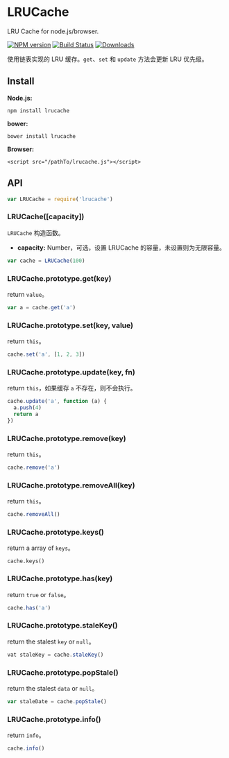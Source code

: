 LRUCache
====
LRU Cache for node.js/browser.

[![NPM version][npm-image]][npm-url]
[![Build Status][travis-image]][travis-url]
[![Downloads][downloads-image]][downloads-url]

使用链表实现的 LRU 缓存。`get`、`set` 和 `update` 方法会更新 LRU 优先级。

## Install

**Node.js:**

```
npm install lrucache
```

**bower:**

```
bower install lrucache
```

**Browser:**

```
<script src="/pathTo/lrucache.js"></script>
```

## API

```js
var LRUCache = require('lrucache')
```

### LRUCache([capacity])

`LRUCache` 构造函数。

+ **capacity:** Number，可选，设置 LRUCache 的容量，未设置则为无限容量。

```js
var cache = LRUCache(100)
```

### LRUCache.prototype.get(key)

return `value`。

```js
var a = cache.get('a')
```

### LRUCache.prototype.set(key, value)

return `this`。

```js
cache.set('a', [1, 2, 3])
```

### LRUCache.prototype.update(key, fn)

return `this`，如果缓存 `a` 不存在，则不会执行。

```js
cache.update('a', function (a) {
  a.push(4)
  return a
})
```

### LRUCache.prototype.remove(key)

return `this`。

```js
cache.remove('a')
```

### LRUCache.prototype.removeAll(key)

return `this`。

```js
cache.removeAll()
```

### LRUCache.prototype.keys()

return a array of `keys`。

```
cache.keys()
```

### LRUCache.prototype.has(key)

return `true` or `false`。

```js
cache.has('a')
```

### LRUCache.prototype.staleKey()

return the stalest `key` or `null`。

```js
vat staleKey = cache.staleKey()
```

### LRUCache.prototype.popStale()

return the stalest `data` or `null`。

```js
var staleDate = cache.popStale()
```

### LRUCache.prototype.info()

return `info`。

```js
cache.info()
```

[npm-url]: https://npmjs.org/package/lrucache
[npm-image]: http://img.shields.io/npm/v/lrucache.svg

[travis-url]: https://travis-ci.org/zensh/lrucache
[travis-image]: http://img.shields.io/travis/zensh/lrucache.svg

[downloads-url]: https://npmjs.org/package/lrucache
[downloads-image]: http://img.shields.io/npm/dm/lrucache.svg?style=flat-square
